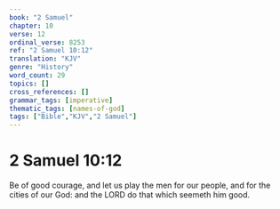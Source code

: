```yaml
---
book: "2 Samuel"
chapter: 10
verse: 12
ordinal_verse: 8253
ref: "2 Samuel 10:12"
translation: "KJV"
genre: "History"
word_count: 29
topics: []
cross_references: []
grammar_tags: [imperative]
thematic_tags: [names-of-god]
tags: ["Bible","KJV","2 Samuel"]
---
```


# 2 Samuel 10:12

Be of good courage, and let us play the men for our people, and for the cities of our God: and the LORD do that which seemeth him good.
